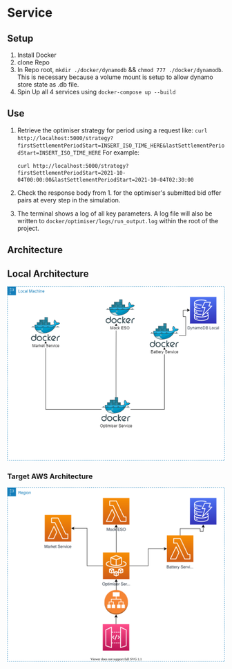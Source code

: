 # Service

## Setup

1. Install Docker
2. clone Repo
3. In Repo root, `mkdir ./docker/dynamodb` && `chmod 777 ./docker/dynamodb`.
   This is necessary because a volume mount is setup to allow dynamo store state as .db file.
4. Spin Up all 4 services using `docker-compose up --build`

## Use

1. Retrieve the optimiser strategy for period using a request like:
   `curl http://localhost:5000/strategy?firstSettlementPeriodStart=INSERT_ISO_TIME_HERE&lastSettlementPeriodStart=INSERT_ISO_TIME_HERE`
   For example:

   ```
   curl http://localhost:5000/strategy?firstSettlementPeriodStart=2021-10-04T00:00:00&lastSettlementPeriodStart=2021-10-04T02:30:00
   ```

2. Check the response body from 1. for the optimiser's submitted bid offer pairs at every step in the simulation.
3. The terminal shows a log of all key parameters. A log file will also be written to
   `docker/optimiser/logs/run_output.log` within the root of the project.

## Architecture

## Local Architecture

![Local Architecture](./energy_trade_optimiser_arch-Page-2.drawio.png)

### Target AWS Architecture

![Architecture Diagram](./energy_trade_optimiser_arch.drawio.svg)

